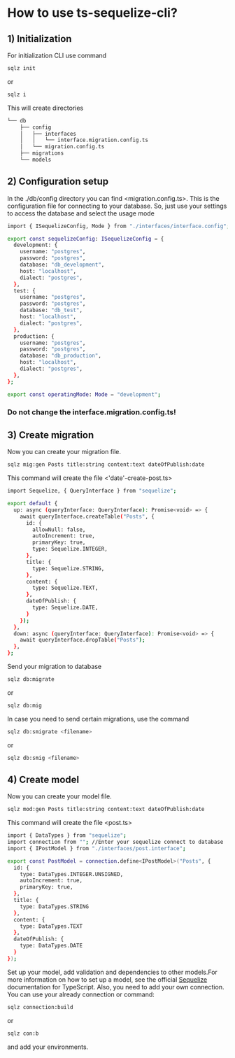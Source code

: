 # How to use ts-sequelize-cli?

## 1) Initialization
For initialization CLI use command 
```bash
sqlz init
```
or
```bash
sqlz i
```
This will create directories
```bash
└── db
    ├── config
    │   ├── interfaces
    │   │   └── interface.migration.config.ts
    │   └── migration.config.ts
    ├── migrations
    └── models
```
## 2) Configuration setup
In the ./db/config directory you can find <migration.config.ts>. This is the configuration file for connecting to your database. So, just use your settings to access the database and select the usage mode
```bash
import { ISequelizeConfig, Mode } from "./interfaces/interface.config";

export const sequelizeConfig: ISequelizeConfig = {
  development: {
    username: "postgres",
    password: "postgres",
    database: "db_development",
    host: "localhost",
    dialect: "postgres",
  },
  test: {
    username: "postgres",
    password: "postgres",
    database: "db_test",
    host: "localhost",
    dialect: "postgres",
  },
  production: {
    username: "postgres",
    password: "postgres",
    database: "db_production",
    host: "localhost",
    dialect: "postgres",
  },
};

export const operatingMode: Mode = "development";
```
### Do not change the interface.migration.config.ts!

## 3) Create migration 
Now you can create your migration file. 
```bash
sqlz mig:gen Posts title:string content:text dateOfPublish:date
```
This command will create the file <'date'-create-post.ts>
```bash
import Sequelize, { QueryInterface } from "sequelize";

export default {
  up: async (queryInterface: QueryInterface): Promise<void> => {
    await queryInterface.createTable("Posts", {
      id: {
        allowNull: false,
        autoIncrement: true,
        primaryKey: true,
        type: Sequelize.INTEGER,
      },
      title: {
        type: Sequelize.STRING,
      },
      content: {
        type: Sequelize.TEXT,
      }, 
      dateOfPublish: {
        type: Sequelize.DATE,
      }
    });
  },
  down: async (queryInterface: QueryInterface): Promise<void> => {
    await queryInterface.dropTable("Posts");
  },
};
```
Send your migration to database
```bash
sqlz db:migrate
```
or
```bash
sqlz db:mig
```

In case you need to send certain migrations, use the command 
```bash
sqlz db:smigrate <filename>
```
or
```bash
sqlz db:smig <filename>
```

## 4) Create model 
Now you can create your model file.
```bash
sqlz mod:gen Posts title:string content:text dateOfPublish:date
```
This command will create the file <post.ts>
```bash
import { DataTypes } from "sequelize";
import connection from ""; //Enter your sequelize connect to database
import { IPostModel } from "./interfaces/post.interface";

export const PostModel = connection.define<IPostModel>("Posts", {
  id: {
    type: DataTypes.INTEGER.UNSIGNED,
    autoIncrement: true,
    primaryKey: true,
  },
  title: {
    type: DataTypes.STRING
  },
  content: {
    type: DataTypes.TEXT
  },
  dateOfPublish: {
    type: DataTypes.DATE
  }
});
```
Set up your model, add validation and dependencies to other models.For more information on how to set up a model, see the official [Sequelize](https://sequelize.org/master/manual/typescript.html) documentation for TypeScript. Also, you need to add your own connection. You can use your already connection or command:
```bash
sqlz connection:build
```
or
```bash
sqlz con:b
```
and add your environments.
